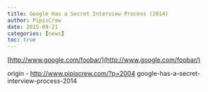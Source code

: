 ```yaml
---
title: Google Has a Secret Interview Process (2014)
author: PipisCrew
date: 2015-09-21
categories: [news]
toc: true
---
```


[http://www.google.com/foobar/](http://www.google.com/foobar/)

origin - http://www.pipiscrew.com/?p=2004 google-has-a-secret-interview-process-2014